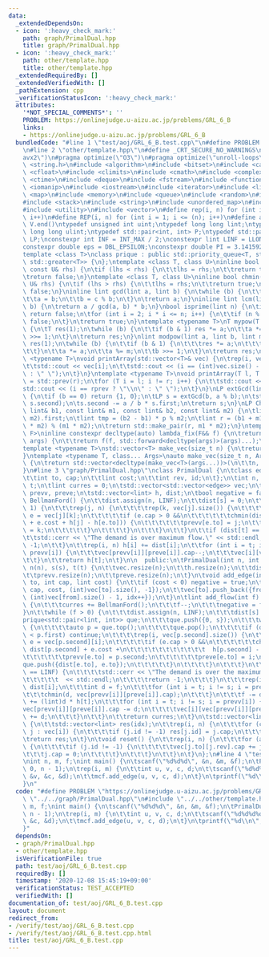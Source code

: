 ```yaml
---
data:
  _extendedDependsOn:
  - icon: ':heavy_check_mark:'
    path: graph/PrimalDual.hpp
    title: graph/PrimalDual.hpp
  - icon: ':heavy_check_mark:'
    path: other/template.hpp
    title: other/template.hpp
  _extendedRequiredBy: []
  _extendedVerifiedWith: []
  _pathExtension: cpp
  _verificationStatusIcon: ':heavy_check_mark:'
  attributes:
    '*NOT_SPECIAL_COMMENTS*': ''
    PROBLEM: https://onlinejudge.u-aizu.ac.jp/problems/GRL_6_B
    links:
    - https://onlinejudge.u-aizu.ac.jp/problems/GRL_6_B
  bundledCode: "#line 1 \"test/aoj/GRL_6_B.test.cpp\"\n#define PROBLEM \"https://onlinejudge.u-aizu.ac.jp/problems/GRL_6_B\"\
    \n#line 2 \"other/template.hpp\"\n#define _CRT_SECURE_NO_WARNINGS\n#pragma target(\"\
    avx2\")\n#pragma optimize(\"O3\")\n#pragma optimize(\"unroll-loops\")\n#include\
    \ <string.h>\n#include <algorithm>\n#include <bitset>\n#include <cassert>\n#include\
    \ <cfloat>\n#include <climits>\n#include <cmath>\n#include <complex>\n#include\
    \ <ctime>\n#include <deque>\n#include <fstream>\n#include <functional>\n#include\
    \ <iomanip>\n#include <iostream>\n#include <iterator>\n#include <list>\n#include\
    \ <map>\n#include <memory>\n#include <queue>\n#include <random>\n#include <set>\n\
    #include <stack>\n#include <string>\n#include <unordered_map>\n#include <unordered_set>\n\
    #include <utility>\n#include <vector>\n#define rep(i, n) for (int i = 0; i < (n);\
    \ i++)\n#define REP(i, n) for (int i = 1; i <= (n); i++)\n#define all(V) V.begin(),\
    \ V.end()\ntypedef unsigned int uint;\ntypedef long long lint;\ntypedef unsigned\
    \ long long ulint;\ntypedef std::pair<int, int> P;\ntypedef std::pair<lint, lint>\
    \ LP;\nconstexpr int INF = INT_MAX / 2;\nconstexpr lint LINF = LLONG_MAX / 2;\n\
    constexpr double eps = DBL_EPSILON;\nconstexpr double PI = 3.141592653589793238462643383279;\n\
    template <class T>\nclass prique : public std::priority_queue<T, std::vector<T>,\
    \ std::greater<T>> {\n};\ntemplate <class T, class U>\ninline bool chmax(T& lhs,\
    \ const U& rhs) {\n\tif (lhs < rhs) {\n\t\tlhs = rhs;\n\t\treturn true;\n\t}\n\
    \treturn false;\n}\ntemplate <class T, class U>\ninline bool chmin(T& lhs, const\
    \ U& rhs) {\n\tif (lhs > rhs) {\n\t\tlhs = rhs;\n\t\treturn true;\n\t}\n\treturn\
    \ false;\n}\ninline lint gcd(lint a, lint b) {\n\twhile (b) {\n\t\tlint c = a;\n\
    \t\ta = b;\n\t\tb = c % b;\n\t}\n\treturn a;\n}\ninline lint lcm(lint a, lint\
    \ b) {\n\treturn a / gcd(a, b) * b;\n}\nbool isprime(lint n) {\n\tif (n == 1)\
    \ return false;\n\tfor (int i = 2; i * i <= n; i++) {\n\t\tif (n % i == 0) return\
    \ false;\n\t}\n\treturn true;\n}\ntemplate <typename T>\nT mypow(T a, lint b)\
    \ {\n\tT res(1);\n\twhile (b) {\n\t\tif (b & 1) res *= a;\n\t\ta *= a;\n\t\tb\
    \ >>= 1;\n\t}\n\treturn res;\n}\nlint modpow(lint a, lint b, lint m) {\n\tlint\
    \ res(1);\n\twhile (b) {\n\t\tif (b & 1) {\n\t\t\tres *= a;\n\t\t\tres %= m;\n\
    \t\t}\n\t\ta *= a;\n\t\ta %= m;\n\t\tb >>= 1;\n\t}\n\treturn res;\n}\ntemplate\
    \ <typename T>\nvoid printArray(std::vector<T>& vec) {\n\trep(i, vec.size()) {\n\
    \t\tstd::cout << vec[i];\n\t\tstd::cout << (i == (int)vec.size() - 1 ? \"\\n\"\
    \ : \" \");\n\t}\n}\ntemplate <typename T>\nvoid printArray(T l, T r) {\n\tT rprev\
    \ = std::prev(r);\n\tfor (T i = l; i != r; i++) {\n\t\tstd::cout << *i;\n\t\t\
    std::cout << (i == rprev ? \"\\n\" : \" \");\n\t}\n}\nLP extGcd(lint a, lint b)\
    \ {\n\tif (b == 0) return {1, 0};\n\tLP s = extGcd(b, a % b);\n\tstd::swap(s.first,\
    \ s.second);\n\ts.second -= a / b * s.first;\n\treturn s;\n}\nLP ChineseRem(const\
    \ lint& b1, const lint& m1, const lint& b2, const lint& m2) {\n\tlint p = extGcd(m1,\
    \ m2).first;\n\tlint tmp = (b2 - b1) * p % m2;\n\tlint r = (b1 + m1 * tmp + m1\
    \ * m2) % (m1 * m2);\n\treturn std::make_pair(r, m1 * m2);\n}\ntemplate <typename\
    \ F>\ninline constexpr decltype(auto) lambda_fix(F&& f) {\n\treturn [f = std::forward<F>(f)](auto&&...\
    \ args) {\n\t\treturn f(f, std::forward<decltype(args)>(args)...);\n\t};\n}\n\
    template <typename T>\nstd::vector<T> make_vec(size_t n) {\n\treturn std::vector<T>(n);\n\
    }\ntemplate <typename T, class... Args>\nauto make_vec(size_t n, Args&&... args)\
    \ {\n\treturn std::vector<decltype(make_vec<T>(args...))>(\n\t\tn, make_vec<T>(std::forward<Args>(args)...));\n\
    }\n#line 3 \"graph/PrimalDual.hpp\"\nclass PrimalDual {\n\tclass edge {\n\t  public:\n\
    \t\tint to, cap;\n\t\tlint cost;\n\t\tint rev, id;\n\t};\n\tint n, idx = 0, s,\
    \ t;\n\tlint curres = 0;\n\tstd::vector<std::vector<edge>> vec;\n\tstd::vector<int>\
    \ prevv, preve;\n\tstd::vector<lint> h, dist;\n\tbool negative = false;\n\tlint\
    \ BellmanFord() {\n\t\tdist.assign(n, LINF);\n\t\tdist[s] = 0;\n\t\trep(i, n -\
    \ 1) {\n\t\t\trep(j, n) {\n\t\t\t\trep(k, vec[j].size()) {\n\t\t\t\t\tconst edge&\
    \ e = vec[j][k];\n\t\t\t\t\tif (e.cap > 0 &&\n\t\t\t\t\t\tchmin(dist[e.to], dist[j]\
    \ + e.cost + h[j] - h[e.to])) {\n\t\t\t\t\t\tprevv[e.to] = j;\n\t\t\t\t\t\tpreve[e.to]\
    \ = k;\n\t\t\t\t\t}\n\t\t\t\t}\n\t\t\t}\n\t\t}\n\t\tif (dist[t] == LINF) {\n\t\
    \t\tstd::cerr << \"The demand is over maximum flow.\" << std::endl;\n\t\t\treturn\
    \ -1;\n\t\t}\n\t\trep(i, n) h[i] += dist[i];\n\t\tfor (int i = t; i != s; i =\
    \ prevv[i]) {\n\t\t\tvec[prevv[i]][preve[i]].cap--;\n\t\t\tvec[i][vec[prevv[i]][preve[i]].rev].cap++;\n\
    \t\t}\n\t\treturn h[t];\n\t}\n\n  public:\n\tPrimalDual(int n, int s, int t) :\
    \ n(n), s(s), t(t) {\n\t\tvec.resize(n);\n\t\th.resize(n);\n\t\tdist.resize(n);\n\
    \t\tprevv.resize(n);\n\t\tpreve.resize(n);\n\t}\n\tvoid add_edge(int from, int\
    \ to, int cap, lint cost) {\n\t\tif (cost < 0) negative = true;\n\t\tvec[from].push_back({to,\
    \ cap, cost, (int)vec[to].size(), -1});\n\t\tvec[to].push_back({from, 0, -cost,\
    \ (int)vec[from].size() - 1, idx++});\n\t}\n\tlint add_flow(int f) {\n\t\tif (negative)\
    \ {\n\t\t\tcurres += BellmanFord();\n\t\t\tf--;\n\t\t\tnegative = false;\n\t\t\
    }\n\t\twhile (f > 0) {\n\t\t\tdist.assign(n, LINF);\n\t\t\tdist[s] = 0;\n\t\t\t\
    prique<std::pair<lint, int>> que;\n\t\t\tque.push({0, s});\n\t\t\twhile (!que.empty())\
    \ {\n\t\t\t\tauto p = que.top();\n\t\t\t\tque.pop();\n\t\t\t\tif (dist[p.second]\
    \ < p.first) continue;\n\t\t\t\trep(i, vec[p.second].size()) {\n\t\t\t\t\tedge&\
    \ e = vec[p.second][i];\n\t\t\t\t\tif (e.cap > 0 &&\n\t\t\t\t\t\tchmin(dist[e.to],\
    \ dist[p.second] + e.cost +\n\t\t\t\t\t\t\t\t\t\t\t  h[p.second] - h[e.to])) {\n\
    \t\t\t\t\t\tprevv[e.to] = p.second;\n\t\t\t\t\t\tpreve[e.to] = i;\n\t\t\t\t\t\t\
    que.push({dist[e.to], e.to});\n\t\t\t\t\t}\n\t\t\t\t}\n\t\t\t}\n\t\t\tif (dist[t]\
    \ == LINF) {\n\t\t\t\tstd::cerr << \"The demand is over the maximum flow.\"\n\t\
    \t\t\t\t\t  << std::endl;\n\t\t\t\treturn -1;\n\t\t\t}\n\t\t\trep(i, n) h[i] +=\
    \ dist[i];\n\t\t\tint d = f;\n\t\t\tfor (int i = t; i != s; i = prevv[i]) {\n\t\
    \t\t\tchmin(d, vec[prevv[i]][preve[i]].cap);\n\t\t\t}\n\t\t\tf -= d;\n\t\t\tcurres\
    \ += (lint)d * h[t];\n\t\t\tfor (int i = t; i != s; i = prevv[i]) {\n\t\t\t\t\
    vec[prevv[i]][preve[i]].cap -= d;\n\t\t\t\tvec[i][vec[prevv[i]][preve[i]].rev].cap\
    \ += d;\n\t\t\t}\n\t\t}\n\t\treturn curres;\n\t}\n\tstd::vector<lint> restore()\
    \ {\n\t\tstd::vector<lint> res(idx);\n\t\trep(i, n) {\n\t\t\tfor (const auto&\
    \ j : vec[i]) {\n\t\t\t\tif (j.id != -1) res[j.id] = j.cap;\n\t\t\t}\n\t\t}\n\t\
    \treturn res;\n\t}\n\tvoid reset() {\n\t\trep(i, n) {\n\t\t\tfor (auto& j : vec[i])\
    \ {\n\t\t\t\tif (j.id != -1) {\n\t\t\t\t\tvec[j.to][j.rev].cap += j.cap;\n\t\t\
    \t\t\tj.cap = 0;\n\t\t\t\t}\n\t\t\t}\n\t\t}\n\t}\n};\n#line 4 \"test/aoj/GRL_6_B.test.cpp\"\
    \nint n, m, f;\nint main() {\n\tscanf(\"%d%d%d\", &n, &m, &f);\n\tPrimalDual mcf(n,\
    \ 0, n - 1);\n\trep(i, m) {\n\t\tint u, v, c, d;\n\t\tscanf(\"%d%d%d%d\", &u,\
    \ &v, &c, &d);\n\t\tmcf.add_edge(u, v, c, d);\n\t}\n\tprintf(\"%d\\n\", mcf.add_flow(f));\n\
    }\n"
  code: "#define PROBLEM \"https://onlinejudge.u-aizu.ac.jp/problems/GRL_6_B\"\n#include\
    \ \"../../graph/PrimalDual.hpp\"\n#include \"../../other/template.hpp\"\nint n,\
    \ m, f;\nint main() {\n\tscanf(\"%d%d%d\", &n, &m, &f);\n\tPrimalDual mcf(n, 0,\
    \ n - 1);\n\trep(i, m) {\n\t\tint u, v, c, d;\n\t\tscanf(\"%d%d%d%d\", &u, &v,\
    \ &c, &d);\n\t\tmcf.add_edge(u, v, c, d);\n\t}\n\tprintf(\"%d\\n\", mcf.add_flow(f));\n\
    }"
  dependsOn:
  - graph/PrimalDual.hpp
  - other/template.hpp
  isVerificationFile: true
  path: test/aoj/GRL_6_B.test.cpp
  requiredBy: []
  timestamp: '2020-12-08 15:45:19+09:00'
  verificationStatus: TEST_ACCEPTED
  verifiedWith: []
documentation_of: test/aoj/GRL_6_B.test.cpp
layout: document
redirect_from:
- /verify/test/aoj/GRL_6_B.test.cpp
- /verify/test/aoj/GRL_6_B.test.cpp.html
title: test/aoj/GRL_6_B.test.cpp
---
```

